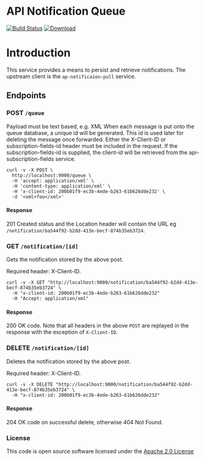 # API Notification Queue

[![Build Status](https://travis-ci.org/hmrc/api-notification-queue.svg)](https://travis-ci.org/hmrc/api-notification-queue) [ ![Download](https://api.bintray.com/packages/hmrc/releases/api-notification-queue/images/download.svg) ](https://bintray.com/hmrc/releases/api-notification-queue/_latestVersion)

# Introduction

This service provides a means to persist and retrieve notifications. The upstream client is the `ap-notificaion-pull` service.  

## Endpoints

### POST `/queue`

Payload must be text based, e.g. XML
When each message is put onto the queue database, a unique id will be generated. This id is used later for deleting the message once forwarded.
Either the X-Client-ID or subscription-fields-id header must be included in the request. If the subscription-fields-id is supplied, 
the client-id will be retrieved from the api-subscription-fields service.

```
curl -v -X POST \
  http://localhost:9000/queue \
  -H 'accept: application/xml' \
  -H 'content-type: application/xml' \
  -H 'x-client-id: 200b01f9-ec3b-4ede-b263-61b626dde232' \
  -d '<xml>foo</xml>'
``` 

#### Response

201 Created status and the Location header will contain the URL eg `/notification/ba544f92-b2dd-413e-becf-874b35eb3724`.

### GET `/notification/[id]`

Gets the notification stored by the above post. 

Required header: X-Client-ID.

```  
curl -v -X GET "http://localhost:9000/notification/ba544f92-b2dd-413e-becf-874b35eb3724" \
  -H "x-client-id: 200b01f9-ec3b-4ede-b263-61b626dde232"    
  -H "Accept: application/xml"   
```

#### Response
200 OK code. Note that all headers in the above `POST` are replayed in the response with the exception of `X-Client-ID`.

### DELETE `/notification/[id]`

Deletes the notification stored by the above post. 

Required header: X-Client-ID.

```  
curl -v -X DELETE "http://localhost:9000/notification/ba544f92-b2dd-413e-becf-874b35eb3724" \
  -H "x-client-id: 200b01f9-ec3b-4ede-b263-61b626dde232"   
```

#### Response
204 OK code on successful delete, otherwise 404 Not Found. 


### License

This code is open source software licensed under the [Apache 2.0 License]("http://www.apache.org/licenses/LICENSE-2.0.html")
